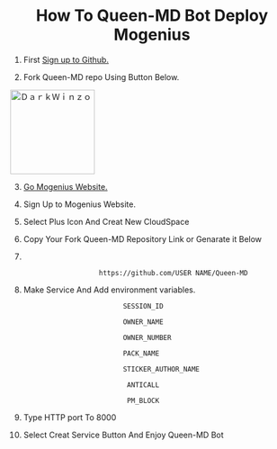 <div align="center">
   
# How To Queen-MD Bot Deploy Mogenius
   
 </div>
   
1. First [Sign up to Github.](https://github.com/)

2. Fork Queen-MD repo Using Button Below.

<a href="https://github.com/DarkWinzo/Queen-MD/fork"><img title="ＤａｒｋＷｉｎｚｏ" src="https://wac-cdn.atlassian.com/dam/jcr:8da54c66-2109-41df-af77-b575b30e2edc/Git@2x.png?cdnVersion=745" width="150"></a> 

3. [Go Mogenius Website.](https://studio.mogenius.com/studio/cloud-space/cloud-space-overview)

4. Sign Up to Mogenius Website.

5. Select Plus Icon And Creat New CloudSpace

6. Copy Your Fork Queen-MD Repository Link or Genarate it Below
7. 

                          https://github.com/USER NAME/Queen-MD
                          
                          

8. Make Service And Add environment variables.


```                             SESSION_ID                             ```
                          

```                             OWNER_NAME                             ```

                          
```                             OWNER_NUMBER                           ```
                       

```                             PACK_NAME                              ```   
                          

```                             STICKER_AUTHOR_NAME                    ``` 
                          

```                              ANTICALL                              ```
                         
                      
```                              PM_BLOCK                              ```
                          

9. Type HTTP port To 8000

10. Select Creat Service Button And Enjoy Queen-MD Bot
 
